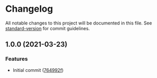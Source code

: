 # Changelog

All notable changes to this project will be documented in this file. See [standard-version](https://github.com/conventional-changelog/standard-version) for commit guidelines.

## 1.0.0 (2021-03-23)


### Features

* Initial commit ([764992f](https://github.com/danielcerongrajales/Navigation_rail/commit/764992f131df40e7bee99d67991c63bee2a95ea3))
